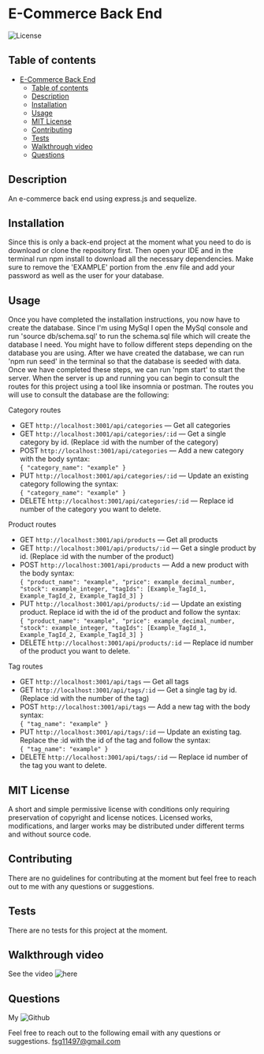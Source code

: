 # E-Commerce Back End

![License](https://img.shields.io/badge/license-mit-GREEN.svg)

## Table of contents

- [E-Commerce Back End](#e-commerce-back-end)
  - [Table of contents](#table-of-contents)
  - [Description](#description)
  - [Installation](#installation)
  - [Usage](#usage)
  - [MIT License](#mit-license)
  - [Contributing](#contributing)
  - [Tests](#tests)
  - [Walkthrough video](#walkthrough-video)
  - [Questions](#questions)

## Description

An e-commerce back end using express.js and sequelize.

## Installation

Since this is only a back-end project at the moment what you need to do is download or clone the repository first. Then open your IDE and in the terminal run npm install to download all the necessary dependencies. Make sure to remove the 'EXAMPLE' portion from the .env file and add your password as well as the user for your database.

## Usage

Once you have completed the installation instructions, you now have to create the database. Since I'm using MySql I open the MySql console and run 'source db/schema.sql' to run the schema.sql file which will create the database I need. You might have to follow different steps depending on the database you are using. After we have created the database, we can run 'npm run seed' in the terminal so that the database is seeded with data. Once we have completed these steps, we can run 'npm start' to start the server. When the server is up and running you can begin to consult the routes for this project using a tool like insomnia or postman. The routes you will use to consult the database are the following:

Category routes

- GET `http://localhost:3001/api/categories` &mdash; Get all categories
- GET `http://localhost:3001/api/categories/:id` &mdash; Get a single category by id. (Replace :id with the number of the category)
- POST `http://localhost:3001/api/categories` &mdash; Add a new category with the body syntax: <br>`{
	 "category_name": "example"
}`
- PUT `http://localhost:3001/api/categories/:id` &mdash; Update an existing category following the syntax: <br>`{
	"category_name": "example"
}`
- DELETE `http://localhost:3001/api/categories/:id` &mdash; Replace id number of the category you want to delete.

Product routes

- GET `http://localhost:3001/api/products` &mdash; Get all products
- GET `http://localhost:3001/api/products/:id` &mdash; Get a single product by id. (Replace :id with the number of the product)
- POST `http://localhost:3001/api/products` &mdash; Add a new product with the body syntax: <br>`{
  "product_name": "example",
  "price": example_decimal_number,
  "stock": example_integer,
  "tagIds": [Example_TagId_1, Example_TagId_2, Example_TagId_3]
}`
- PUT `http://localhost:3001/api/products/:id` &mdash; Update an existing product. Replace id with the id of the product and follow the syntax: <br>`{
  "product_name": "example",
  "price": example_decimal_number,
  "stock": example_integer,
  "tagIds": [Example_TagId_1, Example_TagId_2, Example_TagId_3]
}`
- DELETE `http://localhost:3001/api/products/:id` &mdash; Replace id number of the product you want to delete.

Tag routes

- GET `http://localhost:3001/api/tags` &mdash; Get all tags
- GET `http://localhost:3001/api/tags/:id` &mdash; Get a single tag by id. (Replace :id with the number of the tag)
- POST `http://localhost:3001/api/tags` &mdash; Add a new tag with the body syntax: <br>`{
	 "tag_name": "example"
}`
- PUT `http://localhost:3001/api/tags/:id` &mdash; Update an existing tag. Replace the :id with the id of the tag and follow the syntax: <br>`{
	 "tag_name": "example"
}`
- DELETE `http://localhost:3001/api/tags/:id` &mdash; Replace id number of the tag you want to delete.

## MIT License

A short and simple permissive license with conditions only requiring preservation of copyright and license notices. Licensed works, modifications, and larger works may be distributed under different terms and without source code.

## Contributing

There are no guidelines for contributing at the moment but feel free to reach out to me with any questions or suggestions.

## Tests

There are no tests for this project at the moment.

## Walkthrough video

See the video ![here](https://drive.google.com/file/d/1mFvtZJV3T9gKkVtxRkL2cDOP_Qu8-34Y/view)

## Questions

My ![Github](https://github.com/Fer-117)

Feel free to reach out to the following email with any questions or suggestions.
fsg11497@gmail.com
